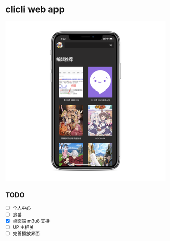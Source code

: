 # clicli web app

![预览](./assets/preview.png)

## TODO

- [ ] 个人中心
- [ ] 追番
- [x] 桌面端 m3u8 支持
- [ ] UP 主相关
- [ ] 完善播放界面
